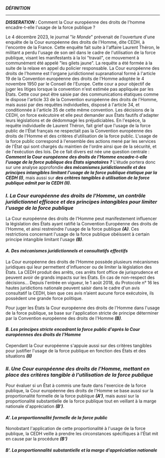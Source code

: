 ***DÉFINITION***

******

***DISSERATION :*** Comment la Cour européenne des droits de l'homme encadre-t-elle l'usage de la force publique ?

Le 4 décembre 2023, le journal "*le Monde*" prévenait de l'ouverture d'une enquête de la Cour européenne des droits de l'Homme, dite CEDH, à l'encontre de la France. Cette enquête fait suite à l'affaire Laurent Théron, le militant a perdu l'usage de son œil dans le cadre de l'utilisation de la force publique, visant les manifestants à la loi "travail", ce mouvement à communément été appelé "les gilets jaune". La requête a été formée à la suite de la relaxe en appel du policier responsable. La Cour européenne des droits de l'homme est l'organe juridictionnel supranational formé à l'article 19 de la Convention européenne des droits de l'Homme adoptée le 4 novembre 1950 par le Conseil de l'Europe. Cette cour a pour objectif de juger les litiges lorsque la convention n'est estimée pas appliquée par les États. Cette cour peut être saisie par des communications étatiques comme le dispose l'article 33 de la Convention européenne des droits de l'Homme, mais aussi par des requêtes individuelles, disposé à l'article 34, et conditionnée à l'article 35 de cette même convention. Les décisions de la CEDH, on force exécutoire et elle peut demander aux États fautifs d'adapter leurs législations et de dédommagé les préjudiciables. En l'espèce, la requête individuelle de Laurent Théron, fait grief que l'usage de la force public de l'État français ne respectait pas la Convention européenne des droits de l'Homme et des critères d’utilisation de la force public. L'usage de la force public correspond à l'ensemble des actions mené par les services de l'État qui sont chargés du maintien de l'ordre ainsi que de la sécurité, et de l'exécution des lois. De ce fait divers est née une question centrale : ***Comment la Cour européenne des droits de l'Homme encadre-t-elle l'usage de la force publique des États signataires ?***
L'étude portera donc sur une analyse approfondie ***des mécanismes juridictionnelle et des principes intangibles limitant l'usage de la force publique étatique par la CEDH (I)***, mais aussi sur ***des critères tangibles à utilisation de la force publique admit par la CEDH (II).*** 

### ***I. La Cour européenne des droits de l'Homme, un contrôle juridictionnel efficace et des principes intangibles pour limiter l'usage de la force publique***

La Cour européenne des droits de l'Homme peut manifestement influencer la législation des États ayant ratifié la Convention Européenne des droits de l'Homme, et ainsi restreindre l'usage de la force publique ***(A)***. Ces restrictions concernant l'usage de la force publique obéissent à certain principe intangible limitant l'usage ***(B)***.

#### ***A. Des mécanismes juridictionnels et consultatifs effectifs***
La Cour européenne des droits de l'Homme possède plusieurs mécanismes juridiques qui leur permettent d'influencer ou de limiter la législation des États. La CEDH produit des arrêts, ces arrêts font office de jurisprudence et peuvent avoir de grands impacts sur les États. En cas de non-respect des décisions… Depuis l'entrée en vigueur, le 1 août 2018, du Protocole n° 16 les hautes juridictions nationale peuvent saisir dans le cadre d'un avis consultatif la CEDH, bien que ces avis n’aient aucune force exécutoire, ils possèdent une grande force politique.

Pour juger les États la Cour européenne des droits de l'Homme dans l'usage de la force publique, se base sur l'application stricte de principe déterminer par la Convention européenne des droits de l'Homme ***(B)***.

#### ***B. Les principes stricte encadrant la force public d'après la Cour européennes des droits de l'Homme***
Cependant la Cour européenne s'appuie aussi sur des critères tangibles pour justifier l'usage de la force publique en fonction des États et des situations ***(II)***


### ***II. Une Cour européenne des droits de l'Homme, mettant en place des critères tangible à l'utilisation de la force publique*** 
  Pour évaluer si un État à commis une faute dans l'exercice de la force publique, la Cour européenne des droits de l'Homme se base aussi sur la proportionalité formelle de la force publique ***(A')***, mais aussi sur la proportionalité substantielle de la force publique tout en veillant à la marge nationale d'appréciation ***(B')***.

#### ***A'. La proportionnalité formelle de la force public***
  Nonobstant l'application de cette proportionalité à l'usage de la force publique, la CEDH veille à prendre les circonstances spécifiques à l'État mit en cause par la procédure ***(B')***

#### ***B'. La proportionnalité substantielle et la marge d'appréciation nationale***

  
  
  
